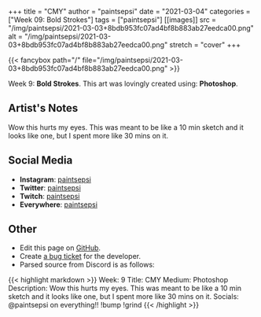 +++
title =       "CMY"
author =      "paintsepsi"
date =        "2021-03-04"
categories =  ["Week 09: Bold Strokes"]
tags =        ["paintsepsi"]
[[images]]
                      src = "/img/paintsepsi/2021-03-03+8bdb953fc07ad4bf8b883ab27eedca00.png"
                      alt = "/img/paintsepsi/2021-03-03+8bdb953fc07ad4bf8b883ab27eedca00.png"
                      stretch = "cover"
+++


{{< fancybox path="/" file="/img/paintsepsi/2021-03-03+8bdb953fc07ad4bf8b883ab27eedca00.png" >}}


Week 9: **Bold Strokes**. This art was lovingly created using: **Photoshop**.

## Artist's Notes

Wow this hurts my eyes. This was meant to be like a 10 min sketch and it looks like one, but I spent more like 30 mins on it.

## Social Media

- **Instagram**: [paintsepsi]()
- **Twitter**: [paintsepsi]()
- **Twitch**: [paintsepsi]()
- **Everywhere**: [paintsepsi]()


## Other

- Edit this page on [GitHub](https://github.com/teaminkling/web-refresh/edit/main/blog/content/blog/paintsepsi-week-9-7236.md).
- Create [a bug ticket](https://github.com/teaminkling/web-refresh/issues/new?assignees=&labels=bug&template=problem-report.md&title=) for the developer.
- Parsed source from Discord is as follows:

{{< highlight markdown >}}
Week: 9
Title: CMY
Medium: Photoshop
Description: Wow this hurts my eyes. This was meant to be like a 10 min sketch and it looks like one, but I spent more like 30 mins on it.
Socials: @paintsepsi on everything!! !bump !grind
{{< /highlight >}}